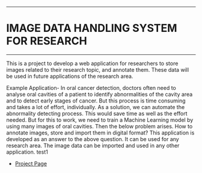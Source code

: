 ___

# IMAGE DATA HANDLING SYSTEM FOR RESEARCH
___

This is a project to develop a web application for researchers to store images related to their research topic, and annotate them. 
These data will be used in future applications of the research area.

Example Application-
In oral cancer detection, doctors often need to analyse oral cavities of a patient to identify abnormalities of the cavity area and to detect early stages of cancer. But this process is time consuming and takes a lot of effort, individually. 
As a solution, we can automate the abnormality detecting process. This would save time as well as the effort needed. But for this to work, we need to train a Machine Learning model by using many images of oral cavities.
Then the below problem arises. 
How to annotate images, store and import them in digital format?
This application is developed as an answer to the above question.
It can be used for any research area. The image data can be imported and used in any other application.
test1

- [Project Page](https://cepdnaclk.github.io/e18-co227-Image-Data-Handling-System-for-Research-Group-A)
